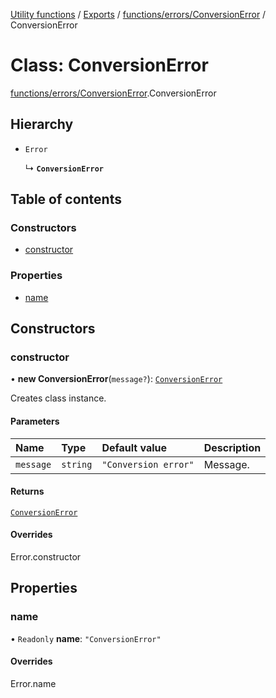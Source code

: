 [Utility functions](../index.md) / [Exports](../modules.md) / [functions/errors/ConversionError](../modules/functions_errors_ConversionError.md) / ConversionError

# Class: ConversionError

[functions/errors/ConversionError](../modules/functions_errors_ConversionError.md).ConversionError

## Hierarchy

- `Error`

  ↳ **`ConversionError`**

## Table of contents

### Constructors

- [constructor](functions_errors_ConversionError.ConversionError.md#constructor)

### Properties

- [name](functions_errors_ConversionError.ConversionError.md#name)

## Constructors

### constructor

• **new ConversionError**(`message?`): [`ConversionError`](functions_errors_ConversionError.ConversionError.md)

Creates class instance.

#### Parameters

| Name | Type | Default value | Description |
| :------ | :------ | :------ | :------ |
| `message` | `string` | `"Conversion error"` | Message. |

#### Returns

[`ConversionError`](functions_errors_ConversionError.ConversionError.md)

#### Overrides

Error.constructor

## Properties

### name

• `Readonly` **name**: ``"ConversionError"``

#### Overrides

Error.name
